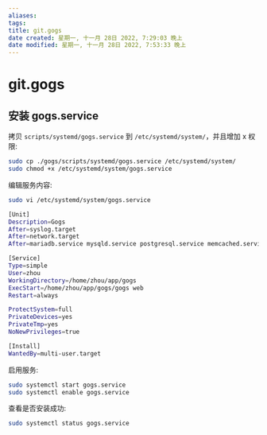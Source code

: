 ```yaml
---
aliases: 
tags: 
title: git.gogs
date created: 星期一, 十一月 28日 2022, 7:29:03 晚上
date modified: 星期一, 十一月 28日 2022, 7:53:33 晚上
---
```


# git.gogs

## 安装 gogs.service

拷贝 `scripts/systemd/gogs.service` 到 `/etc/systemd/system/`，并且增加 x 权限:

```bash
sudo cp ./gogs/scripts/systemd/gogs.service /etc/systemd/system/
sudo chmod +x /etc/systemd/system/gogs.service
```

编辑服务内容:

```bash
sudo vi /etc/systemd/system/gogs.service

[Unit]
Description=Gogs
After=syslog.target
After=network.target
After=mariadb.service mysqld.service postgresql.service memcached.service redis.service

[Service]
Type=simple
User=zhou
WorkingDirectory=/home/zhou/app/gogs
ExecStart=/home/zhou/app/gogs/gogs web
Restart=always

ProtectSystem=full
PrivateDevices=yes
PrivateTmp=yes
NoNewPrivileges=true

[Install]
WantedBy=multi-user.target
```

启用服务:

```bash
sudo systemctl start gogs.service
sudo systemctl enable gogs.service
```

查看是否安装成功:

```bash
sudo systemctl status gogs.service
```
